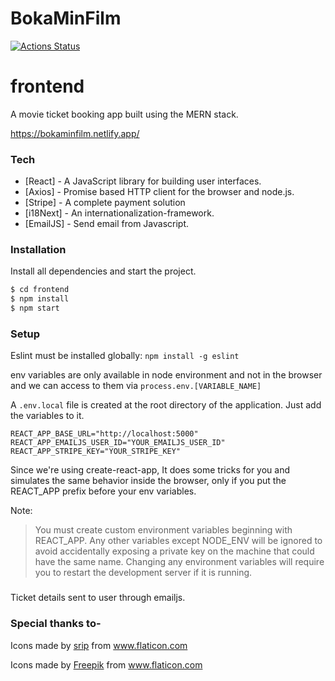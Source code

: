 # BokaMinFilm

[![Actions Status](https://github.com/meerajm/boka-min-film/workflows/BokaMinFilm%20Frontend/badge.svg)](https://github.com/meerajm/boka-min-film/actions)

# frontend
A movie ticket booking app built using the MERN stack.

https://bokaminfilm.netlify.app/

### Tech

- [React] - A JavaScript library for building user interfaces.
- [Axios] - Promise based HTTP client for the browser and node.js.
- [Stripe] - A complete payment solution
- [i18Next] - An internationalization-framework.
- [EmailJS] - Send email from Javascript.

### Installation

Install all dependencies and start the project.

```sh
$ cd frontend
$ npm install
$ npm start
```

### Setup

Eslint must be installed globally: `npm install -g eslint`

env variables are only available in node environment and not in the browser and we can access to them via `process.env.[VARIABLE_NAME]`

A `.env.local` file is created at the root directory of the application. Just add the variables to it.

```
REACT_APP_BASE_URL="http://localhost:5000"
REACT_APP_EMAILJS_USER_ID="YOUR_EMAILJS_USER_ID"
REACT_APP_STRIPE_KEY="YOUR_STRIPE_KEY"
```

Since we're using create-react-app, It does some tricks for you and simulates the same behavior inside the browser, only if you put the REACT_APP prefix before your env variables.

Note:

> You must create custom environment variables beginning with REACT_APP. Any other variables except NODE_ENV will be ignored to avoid accidentally exposing a private key on the machine that could have the same name. Changing any environment variables will require you to restart the development server if it is running.

###
Ticket details sent to user through emailjs.

### Special thanks to-
Icons made by <a href="https://www.flaticon.com/authors/srip" title="srip">srip</a> from <a href="https://www.flaticon.com/" title="Flaticon"> www.flaticon.com</a>

Icons made by <a href="https://www.flaticon.com/authors/freepik" title="Freepik">Freepik</a> from <a href="https://www.flaticon.com/" title="Flaticon"> www.flaticon.com</a>